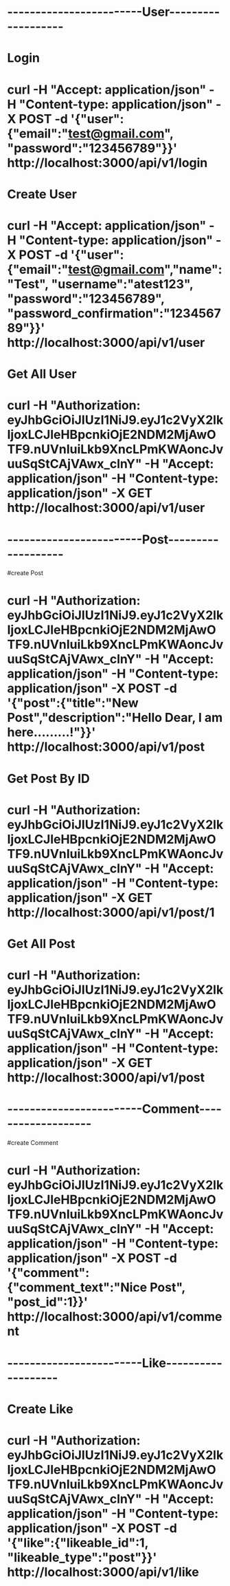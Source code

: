 

# ------------------------User-------------------
# Login
# curl -H "Accept: application/json" -H "Content-type: application/json" -X POST -d '{"user":{"email":"test@gmail.com", "password":"123456789"}}'  http://localhost:3000/api/v1/login

# Create User
# curl -H "Accept: application/json" -H "Content-type: application/json" -X POST -d '{"user":{"email":"test@gmail.com","name":"Test", "username":"atest123", "password":"123456789", "password_confirmation":"123456789"}}'  http://localhost:3000/api/v1/user

# Get All User
# curl -H "Authorization: eyJhbGciOiJIUzI1NiJ9.eyJ1c2VyX2lkIjoxLCJleHBpcnkiOjE2NDM2MjAwOTF9.nUVnIuiLkb9XncLPmKWAoncJvuuSqStCAjVAwx_clnY" -H "Accept: application/json" -H "Content-type: application/json" -X GET http://localhost:3000/api/v1/user

# ------------------------Post-------------------
#create Post
# curl -H "Authorization: eyJhbGciOiJIUzI1NiJ9.eyJ1c2VyX2lkIjoxLCJleHBpcnkiOjE2NDM2MjAwOTF9.nUVnIuiLkb9XncLPmKWAoncJvuuSqStCAjVAwx_clnY" -H "Accept: application/json" -H "Content-type: application/json" -X POST -d '{"post":{"title":"New Post","description":"Hello Dear, I am here.........!"}}'  http://localhost:3000/api/v1/post

# Get Post By ID
# curl -H "Authorization: eyJhbGciOiJIUzI1NiJ9.eyJ1c2VyX2lkIjoxLCJleHBpcnkiOjE2NDM2MjAwOTF9.nUVnIuiLkb9XncLPmKWAoncJvuuSqStCAjVAwx_clnY" -H "Accept: application/json" -H "Content-type: application/json" -X GET http://localhost:3000/api/v1/post/1

# Get All Post
# curl -H "Authorization: eyJhbGciOiJIUzI1NiJ9.eyJ1c2VyX2lkIjoxLCJleHBpcnkiOjE2NDM2MjAwOTF9.nUVnIuiLkb9XncLPmKWAoncJvuuSqStCAjVAwx_clnY" -H "Accept: application/json" -H "Content-type: application/json" -X GET http://localhost:3000/api/v1/post

# ------------------------Comment-------------------
#create Comment
# curl -H "Authorization: eyJhbGciOiJIUzI1NiJ9.eyJ1c2VyX2lkIjoxLCJleHBpcnkiOjE2NDM2MjAwOTF9.nUVnIuiLkb9XncLPmKWAoncJvuuSqStCAjVAwx_clnY" -H "Accept: application/json" -H "Content-type: application/json" -X POST -d '{"comment":{"comment_text":"Nice Post", "post_id":1}}'  http://localhost:3000/api/v1/comment

# ------------------------Like-------------------
# Create Like
# curl -H "Authorization: eyJhbGciOiJIUzI1NiJ9.eyJ1c2VyX2lkIjoxLCJleHBpcnkiOjE2NDM2MjAwOTF9.nUVnIuiLkb9XncLPmKWAoncJvuuSqStCAjVAwx_clnY" -H "Accept: application/json" -H "Content-type: application/json" -X POST -d '{"like":{"likeable_id":1, "likeable_type":"post"}}'  http://localhost:3000/api/v1/like

